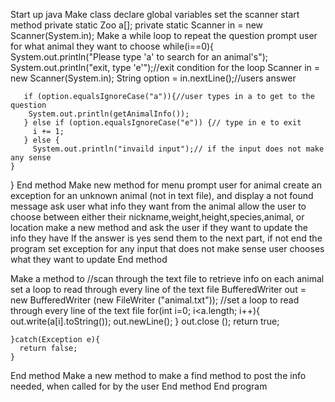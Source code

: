 Start up java
Make class 
declare global variables
  set the scanner
  start method
  private static Zoo a[];
  private static Scanner in = new Scanner(System.in);
Make a while loop to repeat the question
    prompt user for what animal they want to choose
    while(i==0){
      System.out.println("Please type 'a' to search for an animal's");
      System.out.println("exit, type 'e'");//exit condition for the loop
       Scanner in = new Scanner(System.in);
      String option = in.nextLine();//users answer
      
       if (option.equalsIgnoreCase("a")){//user types in a to get to the question
        System.out.println(getAnimalInfo());
       } else if (option.equalsIgnoreCase("e")) {// type in e to exit
         i += 1;
       } else {
         System.out.println("invaild input");// if the input does not make any sense
    }
  }
End method
Make new method for menu
 prompt user for animal
create an  exception for an unknown animal (not in text file), and display a not found message
ask user what info they want from the animal
allow the user to choose between either their nickname,weight,height,species,animal, or location
make a new method and ask the user if they want to update the info they have
If the answer is yes send them to the next part, if not end the program
  set exception for any input that does not make sense
user chooses what they want to update
End method

Make a method to //scan through the text file to retrieve info on each animal
set a loop to read through every line of the text file
BufferedWriter out = new BufferedWriter (new FileWriter ("animal.txt"));
      //set a loop to read through every line of the text file
      for(int i=0; i<a.length; i++){
        out.write(a[i].toString());
        out.newLine();
      }
      out.close ();
      return true;
      
    }catch(Exception e){
      return false;
    }
End method
Make a new method to make a find method to post the info needed, when called for by the user
End method 
End program


